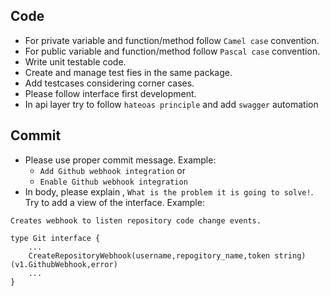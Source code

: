 ## Code

- For private variable and function/method follow ```Camel case``` convention.
- For public variable and function/method follow ```Pascal case``` convention.
- Write unit testable code.
- Create and manage test fies in the same package.
- Add testcases considering corner cases.
- Please follow interface first development.
- In api layer try to follow ```hateoas principle``` and add ```swagger``` automation 

## Commit

- Please use proper commit message. Example:
    - ```Add Github webhook integration``` or
    - ```Enable Github webhook integration```
- In body, please explain , ```What is the problem it is going to solve!```. Try to add a view of the interface.
  Example:

```
Creates webhook to listen repository code change events.  

type Git interface {
    ...
    CreateRepositoryWebhook(username,repogitory_name,token string)(v1.GithubWebhook,error)
    ...
}
```
